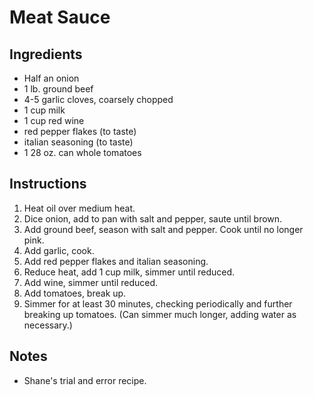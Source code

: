 # Meat Sauce

## Ingredients
* Half an onion
* 1 lb. ground beef
* 4-5 garlic cloves, coarsely chopped
* 1 cup milk
* 1 cup red wine
* red pepper flakes (to taste)
* italian seasoning (to taste)
* 1 28 oz. can whole tomatoes

## Instructions
1. Heat oil over medium heat. 
2. Dice onion, add to pan with salt and pepper, saute until brown. 
3. Add ground beef, season with salt and pepper. Cook until no longer pink.
4. Add garlic, cook.
5. Add red pepper flakes and italian seasoning. 
6. Reduce heat, add 1 cup milk, simmer until reduced.
7. Add wine, simmer until reduced. 
8. Add tomatoes, break up.
9. Simmer for at least 30 minutes, checking periodically and further breaking up tomatoes. (Can simmer much longer, adding water as necessary.)

## Notes
* Shane's trial and error recipe.
